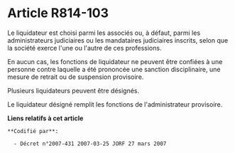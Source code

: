 # Article R814-103

Le liquidateur est choisi parmi les associés ou, à défaut, parmi les administrateurs judiciaires ou les mandataires
judiciaires inscrits, selon que la société exerce l'une ou l'autre de ces professions.

En aucun cas, les fonctions de liquidateur ne peuvent être confiées à une personne contre laquelle a été prononcée une
sanction disciplinaire, une mesure de retrait ou de suspension provisoire.

Plusieurs liquidateurs peuvent être désignés.

Le liquidateur désigné remplit les fonctions de l'administrateur provisoire.

**Liens relatifs à cet article**

	**Codifié par**:

	  - Décret n°2007-431 2007-03-25 JORF 27 mars 2007
